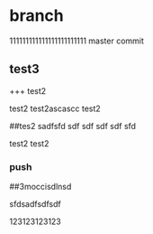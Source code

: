 # branch
111111111111111111111111
master
commit


## test3


+++ test2


test2
test2ascascc
test2

##tes2
sadfsfd
sdf
sdf
sdf
sdf
sfd


test2
test2


### push
##3moccisdlnsd

sfdsadfsdfsdf


123123123123